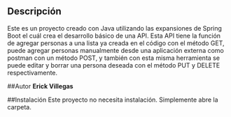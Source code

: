 ## Descripción
Este es un proyecto creado con Java utilizando las expansiones de Spring Boot el cuál crea el desarrollo básico de una API.
Esta API tiene la función de agregar personas a una lista ya creada en el código con el método GET, puede agregar personas manualmente desde una aplicación externa como postman con un método POST, y también con esta misma herramienta se puede editar y borrar una persona deseada con el método PUT y DELETE respectivamente.

##Autor
**Erick Villegas**

##Instalación
Este proyecto no necesita instalación. Simplemente abre la carpeta.
